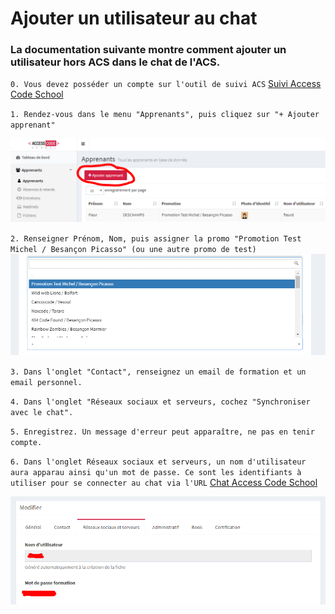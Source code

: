 # Ajouter un utilisateur au chat

### La documentation suivante montre comment ajouter un utilisateur hors ACS dans le chat de l'ACS.

`0. Vous devez posséder un compte sur l'outil de suivi ACS` [Suivi Access Code School](https://suivi.accesscodeschool.fr)

`1. Rendez-vous dans le menu "Apprenants", puis cliquez sur "+ Ajouter apprenant"`

![Image Ajouter un apprenant](./capture_aj_apprenant.png)

`2. Renseigner Prénom, Nom, puis assigner la promo "Promotion Test Michel / Besançon Picasso" (ou une autre promo de test)`
![Image assigner une promotion](./capture_promo.png)

`3. Dans l'onglet "Contact", renseignez un email de formation et un email personnel.`

`4. Dans l'onglet "Réseaux sociaux et serveurs, cochez "Synchroniser avec le chat".`

`5. Enregistrez. Un message d'erreur peut apparaître, ne pas en tenir compte.`

`6. Dans l'onglet Réseaux sociaux et serveurs, un nom d'utilisateur aura apparau ainsi qu'un mot de passe. Ce sont les identifiants à utiliser pour se connecter au chat via l'URL` [Chat Access Code School](https://chat.accesscodeschool.fr/home)

![Image mot de passe](./capture_mdp.png)
